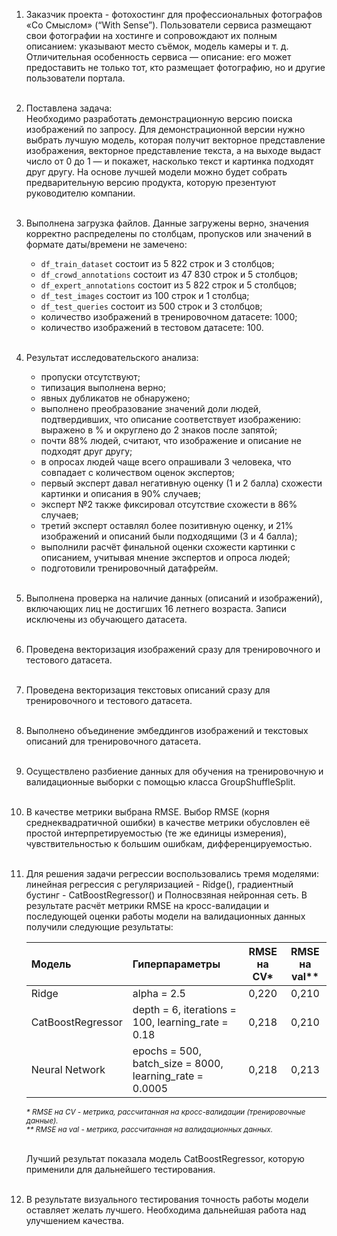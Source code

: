 1. Заказчик проекта - фотохостинг для профессиональных фотографов «Со Смыслом» (“With Sense”). Пользователи сервиса размещают свои фотографии на хостинге и сопровождают их полным описанием: указывают место съёмок, модель камеры и т. д. Отличительная особенность сервиса — описание: его может предоставить не только тот, кто размещает фотографию, но и другие пользователи портала.
<br><br>

2. Поставлена задача:<br>
Необходимо разработать демонстрационную версию поиска изображений по запросу. Для демонстрационной версии нужно выбрать лучшую  модель, которая получит векторное представление изображения, векторное представление текста, а на выходе выдаст число от 0 до 1 — и покажет, насколько текст и картинка подходят друг другу. На основе лучшей модели можно будет собрать предварительную версию продукта, которую презентуют руководителю компании.
<br><br>

3. Выполнена загрузка файлов. Данные загружены верно, значения корректно распределены по столбцам, пропусков или значений в формате даты/времени не замечено:
    - `df_train_dataset` состоит из 5 822 строк и 3 столбцов;
    - `df_crowd_annotations` состоит из 47 830 строк и 5 столбцов;
    - `df_expert_annotations` состоит из 5 822 строк и 5 столбцов;
    - `df_test_images` состоит из 100 строк и 1 столбца;
    - `df_test_queries` состоит из 500 строк и 3 столбцов;
    - количество изображений в тренировочном датасете: 1000;
    - количество изображений в тестовом датасете: 100.
<br><br>

4. Результат исследовательского анализа:
    - пропуски отсутствуют;
    - типизация выполнена верно;
    - явных дубликатов не обнаружено;
    - выполнено преобразование значений доли людей, подтвердивших, что описание соответствует изображению: выражено в % и округлено до 2 знаков после запятой;
    - почти 88% людей, считают, что изображение и описание не подходят друг другу;
    - в опросах людей чаще всего опрашивали 3 человека, что совпадает с количеством оценок экспертов;
    - первый эксперт давал негативную оценку (1 и 2 балла) схожести картинки и описания в 90% случаев;
    - эксперт №2 также фиксировал отсутствие схожести в 86% случаев;
    - третий эксперт оставлял более позитивную оценку, и 21% изображений и описаний были подходящими (3 и 4 балла);
    - выполнили расчёт финальной оценки схожести картинки с описанием, учитывая мнение экспертов и опроса людей;
    - подготовили тренировочный датафрейм.
<br><br>

5. Выполнена проверка на наличие данных (описаний и изображений), включающих лиц не достигших 16 летнего возраста. Записи исключены из обучающего датасета.
<br><br>

6. Проведена векторизация изображений сразу для тренировочного и тестового датасета.
<br><br>

7. Проведена векторизация текстовых описаний сразу для тренировочного и тестового датасета.
<br><br>

8. Выполнено объединение эмбеддингов изображений и текстовых описаний для тренировочного датасета.
<br><br>

9. Осуществлено разбиение данных для обучения на тренировочную и валидационные выборки с помощью класса GroupShuffleSplit.
<br><br>

10. В качестве метрики выбрана RMSE. Выбор RMSE (корня среднеквадратичной ошибки) в качестве метрики обусловлен её простой интерпретируемостью (те же единицы измерения), чувствительностью к большим ошибкам, дифференцируемостью.
<br><br>

11. Для решения задачи регрессии воспользовались тремя моделями: линейная регрессия с регуляризацией - Ridge(), градиентный бустинг - CatBoostRegressor() и Полносвзяная нейронная сеть. В результате расчёт метрики RMSE на кросс-валидации и последующей оценки работы модели на валидационных данных получили следующие результаты:

    |Модель|Гиперпараметры|RMSE на CV*|RMSE на val**|
    |:-|:-|:-:|:-:|
    |Ridge|alpha = 2.5|0,220|0,210|
    |CatBoostRegressor|depth = 6, iterations = 100, learning_rate = 0.18|0,218|0,210|
    |Neural Network|epochs = 500, batch_size = 8000, learning_rate = 0.0005|0,218|0,213|

    <sub><i>
    \* RMSE на CV - метрика, рассчитанная на кросс-валидации (тренировочные данные).<br>
    ** RMSE на val - метрика, рассчитанная на валидационных данных.
    </i></sub><br><br>

    Лучший результат показала модель CatBoostRegressor, которую применили для дальнейшего тестирования.
<br><br>

12. В результате визуального тестирования точность работы модели оставляет желать лучшего. Необходима дальнейшая работа над улучшением качества.